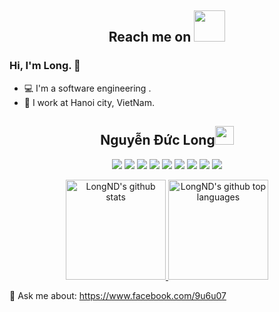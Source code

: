 <h2 align="center">Reach me on <img src="https://media.giphy.com/media/v1.Y2lkPTc5MGI3NjExbjZ4bDB5d3JmanBnOXFrNTZxbjQxbmh0cDB4Ym9saWh4amw4bXE4ZyZlcD12MV9pbnRlcm5hbF9naWZfYnlfaWQmY3Q9cw/H7YFD7A5aOisYZPQ1f/giphy.gif" width="50"></h2>

### Hi, I'm Long. 👋

- 💻 I'm a software engineering . 
- 🏡 I work at Hanoi city, VietNam.



<p align="center">
<h2 align="center">Nguyễn Đức Long<img src="https://media.giphy.com/media/WUlplcMpOCEmTGBtBW/giphy.gif" width="30"></h2>
<p align="center">
<img src="https://img.shields.io/badge/-Kubernates-black?style=flat-square&logo=kubernetes"/>
<img src="https://img.shields.io/badge/-JavaScript-black?style=flat-square&logo=javascript"/>
<img src="https://img.shields.io/badge/-Nodejs-black?style=flat-square&logo=Node.js"/>
<img src="https://img.shields.io/badge/-Python-black?style=flat-square&logo=python">
<img src="https://img.shields.io/badge/-Go-black?style=flat-square&logo=go">
<img src="https://img.shields.io/badge/-MongoDB-black?style=flat-square&logo=mongodb"/>
<img src="https://img.shields.io/badge/-MySQL-black?style=flat-square&logo=mysql"/>
<img src="https://img.shields.io/badge/-Git-black?style=flat-square&logo=git"/>
<img src="https://img.shields.io/badge/-GitHub-black?style=flat-square&logo=github"/>
</p>
<p align="center">
<a href="https://github.com/oNddleo">
  <img height="160em" src="https://github-readme-stats.vercel.app/api?username=oNddleo&count_private=true&show_icons=true&theme=cobalt" alt="LongND's github stats"/>
  <img height="160em" src="https://github-readme-stats.vercel.app/api/top-langs/?username=oNddleo&count_private=true&theme=cobalt&layout=compact" alt="LongND's github top languages" />
</a>
<p align="center">

💬 Ask me about: https://www.facebook.com/9u6u07
